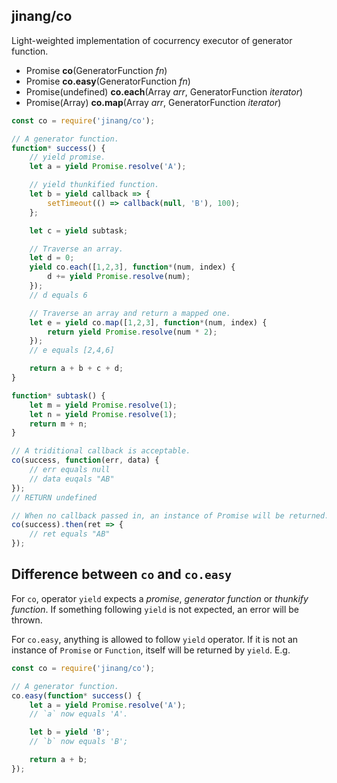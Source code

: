##	jinang/co

Light-weighted implementation of cocurrency executor of generator function.

*   Promise __co__(GeneratorFunction *fn*)
*   Promise __co.easy__(GeneratorFunction *fn*)
*   Promise(undefined) __co.each__(Array *arr*, GeneratorFunction *iterator*)
*   Promise(Array) __co.map__(Array *arr*, GeneratorFunction *iterator*)

```javascript
const co = require('jinang/co');

// A generator function.
function* success() {
    // yield promise.
    let a = yield Promise.resolve('A');

    // yield thunkified function.
    let b = yield callback => {
        setTimeout(() => callback(null, 'B'), 100);
    };

    let c = yield subtask;

    // Traverse an array.
    let d = 0;
    yield co.each([1,2,3], function*(num, index) {
        d += yield Promise.resolve(num);
    });
    // d equals 6

    // Traverse an array and return a mapped one.
    let e = yield co.map([1,2,3], function*(num, index) {
        return yield Promise.resolve(num * 2);
    });
    // e equals [2,4,6]

    return a + b + c + d;
}

function* subtask() {
    let m = yield Promise.resolve(1);
    let n = yield Promise.resolve(1);
    return m + n;
}

// A triditional callback is acceptable.
co(success, function(err, data) {
    // err equals null
    // data euqals "AB"
});
// RETURN undefined

// When no callback passed in, an instance of Promise will be returned.
co(success).then(ret => {
    // ret equals "AB"
});
```

##  Difference between `co` and `co.easy`

For `co`, operator `yield` expects a *promise*, *generator function* or *thunkify function*. If something following `yield` is not expected, an error will be thrown.

For `co.easy`, anything is allowed to follow `yield` operator. If it is not an instance of `Promise` or `Function`, itself will be returned by `yield`. E.g.

```javascript
const co = require('jinang/co');

// A generator function.
co.easy(function* success() {
    let a = yield Promise.resolve('A');
    // `a` now equals 'A'.

    let b = yield 'B';
    // `b` now equals 'B';

    return a + b;
});
```